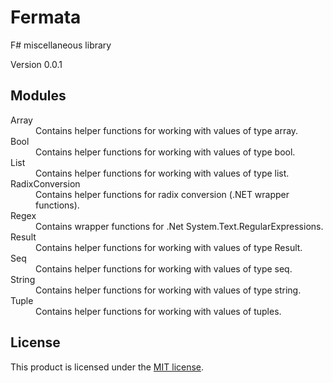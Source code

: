 # Fermata

F# miscellaneous library

Version 0.0.1


## Modules

<dl>
    <dt>Array</dt>
    <dd>Contains helper functions for working with values of type array.</dd>
    <dt>Bool</dt>
    <dd>Contains helper functions for working with values of type bool.</dd>
    <dt>List</dt>
    <dd>Contains helper functions for working with values of type list.</dd>
    <dt>RadixConversion</dt>
    <dd>Contains helper functions for radix conversion (.NET wrapper functions).</dd>
    <dt>Regex</dt>
    <dd>Contains wrapper functions for .Net System.Text.RegularExpressions.</dd>
    <dt>Result</dt>
    <dd>Contains helper functions for working with values of type Result.</dd>
    <dt>Seq</dt>
    <dd>Contains helper functions for working with values of type seq.</dd>
    <dt>String</dt>
    <dd>Contains helper functions for working with values of type string.</dd>
    <dt>Tuple</dt>
    <dd>Contains helper functions for working with values of tuples.</dd>
</dl>


## License

This product is licensed under the [MIT license](https://github.com/taidalog/Fermata/blob/main/LICENSE).
